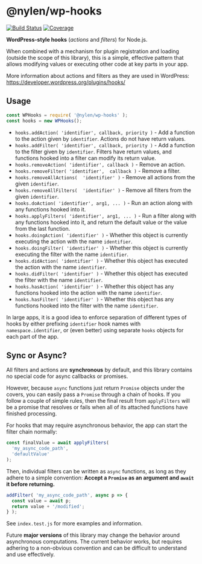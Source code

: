 # @nylen/wp-hooks

[![Build Status](https://img.shields.io/travis/nylen/node-wp-hooks/master.svg)](https://travis-ci.org/nylen/node-wp-hooks)
[![Coverage](https://img.shields.io/coveralls/nylen/node-wp-hooks/master.svg)](https://coveralls.io/github/nylen/node-wp-hooks)

**WordPress-style hooks** (_actions_ and _filters_) for Node.js.

When combined with a mechanism for plugin registration and loading (outside the
scope of this library), this is a simple, effective pattern that allows
modifying values or executing other code at key parts in your app.

More information about actions and filters as they are used in WordPress:
https://developer.wordpress.org/plugins/hooks/

## Usage

```js
const WPHooks = require( '@nylen/wp-hooks' );
const hooks = new WPHooks();
```

* `hooks.addAction( 'identifier', callback, priority )` - Add a function to the
  action given by `identifier`. Actions do not have return values.
* `hooks.addFilter( 'identifier', callback, priority )` - Add a function to the
  filter given by `identifier`. Filters have return values, and functions
  hooked into a filter can modify its return value.
* `hooks.removeAction( 'identifier', callback )` - Remove an action.
* `hooks.removeFilter( 'identifier',  callback )` - Remove a filter.
* `hooks.removeAllActions(  'identifier' )` - Remove all actions from the given
  `identifier`.
* `hooks.removeAllFilters(  'identifier' )` - Remove all filters from the given
  `identifier`.
* `hooks.doAction( 'identifier', arg1, ... )` - Run an action along with any
  functions hooked into it.
* `hooks.applyFilters( 'identifier', arg1, ... )` - Run a filter along with any
  functions hooked into it, and return the default value or the value from the
  last function.
* `hooks.doingAction( 'identifier' )` - Whether this object is currently
  executing the action with the name `identifier`.
* `hooks.doingFilter( 'identifier' )` - Whether this object is currently
  executing the filter with the name `identifier`.
* `hooks.didAction( 'identifier' )` - Whether this object has executed the
  action with the name `identifier`.
* `hooks.didFilter( 'identifier' )` - Whether this object has executed the
  filter with the name `identifier`.
* `hooks.hasAction( 'identifier' )` - Whether this object has any functions
  hooked into the action with the name `identifier`.
* `hooks.hasFilter( 'identifier' )` - Whether this object has any functions
  hooked into the filter with the name `identifier`.

In large apps, it is a good idea to enforce separation of different types of
hooks by either prefixing `identifier` hook names with `namespace.identifier`,
or (even better) using separate `hooks` objects for each part of the app.

## Sync or Async?

All filters and actions are **synchronous** by default, and this library
contains no special code for async callbacks or promises.

However, because `async` functions just return `Promise` objects under the
covers, you can easily pass a `Promise` through a chain of hooks.  If you
follow a couple of simple rules, then the final result from `applyFilters` will
be a promise that resolves or fails when all of its attached functions have
finished processing.

For hooks that may require asynchronous behavior, the app can start the filter
chain normally:

```js
const finalValue = await applyFilters(
  'my_async_code_path',
  'defaultValue'
);
```

Then, individual filters can be written as `async` functions, as long as they
adhere to a simple convention:  **Accept a `Promise` as an argument and `await`
it before returning.**

```js
addFilter( 'my_async_code_path', async p => {
  const value = await p;
  return value + '/modified';
} );
```

See `index.test.js` for more examples and information.

Future **major versions** of this library may change the behavior around
asynchronous computations.  The current behavior works, but requires adhering
to a non-obvious convention and can be difficult to understand and use
effectively.
